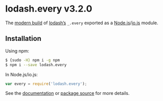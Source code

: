 # lodash.every v3.2.0

The [modern build](https://github.com/lodash/lodash/wiki/Build-Differences) of [lodash’s](https://lodash.com/) `_.every` exported as a [Node.js](http://nodejs.org/)/[io.js](https://iojs.org/) module.

## Installation

Using npm:

```bash
$ {sudo -H} npm i -g npm
$ npm i --save lodash.every
```

In Node.js/io.js:

```js
var every = require('lodash.every');
```

See the [documentation](https://lodash.com/docs#every) or [package source](https://github.com/lodash/lodash/blob/3.2.0-npm-packages/lodash.every) for more details.
